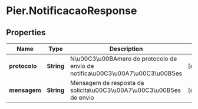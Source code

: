 # Pier.NotificacaoResponse

## Properties
Name | Type | Description | Notes
------------ | ------------- | ------------- | -------------
**protocolo** | **String** | N\u00C3\u00BAmero do protocolo de envio de notifica\u00C3\u00A7\u00C3\u00B5es | [optional] 
**mensagem** | **String** | Mensagem de resposta da solicita\u00C3\u00A7\u00C3\u00B5es de envio | [optional] 


